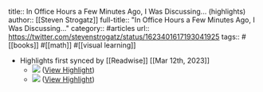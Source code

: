 title:: In Office Hours a Few Minutes Ago, I Was Discussing... (highlights)
author:: [[Steven Strogatz]]
full-title:: "In Office Hours a Few Minutes Ago, I Was Discussing..."
category:: #articles
url:: https://twitter.com/stevenstrogatz/status/1623401617193041925
tags:: #[[books]] #[[math]] #[[visual learning]]

- Highlights first synced by [[Readwise]] [[Mar 12th, 2023]]
	- ![](https://pbs.twimg.com/media/Fod6RiMWAAIFKyn.jpg) ([View Highlight](https://read.readwise.io/read/01gv9htkbasa2r5g2s2kerxza4))
	- ![](https://pbs.twimg.com/media/Fod7HW4WcAAhuWf.jpg) ([View Highlight](https://read.readwise.io/read/01gv9htvrmg51wa0fkjz2crrrg))